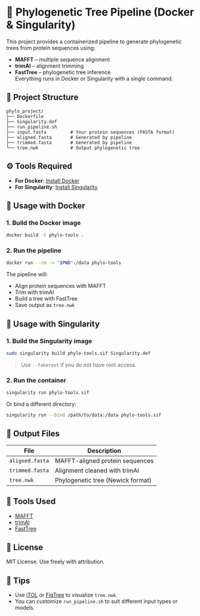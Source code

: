 # 🧬 Phylogenetic Tree Pipeline (Docker & Singularity)
This project provides a containerized pipeline to generate phylogenetic trees from protein sequences using:
- **MAFFT** – multiple sequence alignment  
- **trimAl** – alignment trimming  
- **FastTree** – phylogenetic tree inference  
Everything runs in Docker or Singularity with a single command.

## 📁 Project Structure
```
phylo_project/
├── Dockerfile
├── Singularity.def
├── run_pipeline.sh
├── input.fasta         # Your protein sequences (FASTA format)
├── aligned.fasta       # Generated by pipeline
├── trimmed.fasta       # Generated by pipeline
└── tree.nwk            # Output phylogenetic tree
```

## ⚙️ Tools Required
- **For Docker**: [Install Docker](https://docs.docker.com/get-docker/)
- **For Singularity**: [Install Singularity](https://docs.sylabs.io/guides/latest/user-guide/)

## 🚀 Usage with Docker
### 1. Build the Docker image
```bash
docker build -t phylo-tools .
```

### 2. Run the pipeline
```bash
docker run --rm -v "$PWD":/data phylo-tools
```
The pipeline will:
- Align protein sequences with MAFFT
- Trim with trimAl
- Build a tree with FastTree
- Save output as `tree.nwk`

## 🚀 Usage with Singularity
### 1. Build the Singularity image
```bash
sudo singularity build phylo-tools.sif Singularity.def
```
> Use `--fakeroot` if you do not have root access.

### 2. Run the container
```bash
singularity run phylo-tools.sif
```
Or bind a different directory:
```bash
singularity run --bind /path/to/data:/data phylo-tools.sif
```

## 📄 Output Files
| File            | Description                             |
|-----------------|-----------------------------------------|
| `aligned.fasta` | MAFFT-aligned protein sequences         |
| `trimmed.fasta` | Alignment cleaned with trimAl           |
| `tree.nwk`      | Phylogenetic tree (Newick format)       |

## 🧰 Tools Used
- [MAFFT](https://mafft.cbrc.jp/alignment/software/)
- [trimAl](http://trimal.cgenomics.org/)
- [FastTree](http://www.microbesonline.org/fasttree/)

## 📜 License
MIT License. Use freely with attribution.

## 🧠 Tips
- Use [iTOL](https://itol.embl.de/) or [FigTree](https://github.com/rambaut/figtree) to visualize `tree.nwk`.
- You can customize `run_pipeline.sh` to suit different input types or models.
